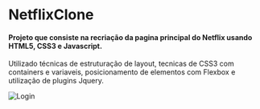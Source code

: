 # NetflixClone

#### Projeto que consiste na recriação da pagina principal do Netflix usando HTML5, CSS3 e Javascript.
Utilizado técnicas de estruturação de layout, tecnicas de CSS3 com containers e variaveis, posicionamento de 
elementos com Flexbox e utilização de plugins Jquery.


![Login](https://github.com/CarlosAlexFO/LoginInstagram/blob/main/img/Im.png)
